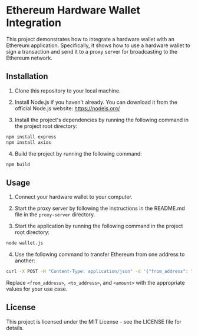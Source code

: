 # Ethereum Hardware Wallet Integration
This project demonstrates how to integrate a hardware wallet with an Ethereum application. Specifically, it shows how to use a hardware wallet to sign a transaction and send it to a proxy server for broadcasting to the Ethereum network.

## Installation
1. Clone this repository to your local machine.  

2. Install Node.js if you haven't already. You can download it from the official Node.js website: https://nodejs.org/  

3. Install the project's dependencies by running the following command in the project root directory:  

```bash
npm install express
npm install axios
```
4. Build the project by running the following command:  
```bash
npm build
```
## Usage
1. Connect your hardware wallet to your computer.  

2. Start the proxy server by following the instructions in the README.md file in the ```proxy-server``` directory.  

3. Start the application by running the following command in the project root directory:  

```bash
node wallet.js
```
4. Use the following command to transfer Ethereum from one address to another: 
```bash
curl -X POST -H "Content-Type: application/json" -d '{"from_address": "<from_address>", "to_address": "<to_address>", "amount": "<amount>"}' http://localhost:3000/transfer_ethereum
```
Replace ```<from_address>```,``` <to_address>```, and ```<amount>``` with the appropriate values for your use case.

## License
This project is licensed under the MIT License - see the LICENSE file for details.
